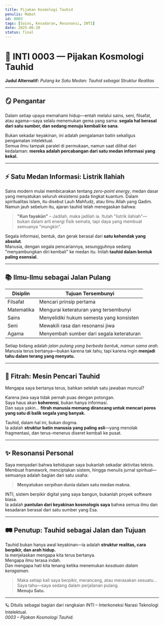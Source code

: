 ```yaml
---
title: Pijakan Kosmologi Tauhid
penulis: Mabot
id: 0003
tags: [Sains, Kesadaran, Resonansi, INTI]
date: 2025-06-20
status: final
---
```


# 🌌 INTI 0003 — Pijakan Kosmologi Tauhid
**Judul Alternatif:** *Pulang ke Satu Medan: Tauhid sebagai Struktur Realitas*

---

## 🪞 Pengantar

Dalam setiap upaya memahami hidup—entah melalui sains, seni, filsafat, atau agama—saya selalu menemukan gema yang sama: **segala hal berasal dari satu sumber, dan sedang menuju kembali ke sana**.

Bukan sekadar keyakinan, ini adalah pengalaman batin sekaligus pengamatan intelektual.  
Semua ilmu tampak paralel di permukaan, namun saat dilihat dari kedalaman: **mereka adalah percabangan dari satu medan informasi yang kekal.**

---

## ⚡ Satu Medan Informasi: Listrik Ilahiah

Sains modern mulai membicarakan tentang *zero-point energy*, medan dasar yang menyatukan seluruh eksistensi pada tingkat kuantum. Dalam spiritualitas Islam, itu disebut Lauh Mahfudz, atau Ilmu Allah yang Qadim.
Namun jauh sebelum itu, ajaran tauhid telah menegaskan bahwa:  
> **"Kun fayakūn"** – Jadilah, maka jadilah ia.
Itulah "listrik ilahiah"—bukan dalam arti energi fisik semata, tapi daya yang membuat semuanya "mungkin".


Segala informasi, bentuk, dan gerak berasal dari **satu kehendak yang absolut**.  
Manusia, dengan segala pencariannya, sesungguhnya sedang "menyambungkan diri kembali" ke medan itu. Inilah **tauhid dalam bentuk paling esensial.**

---

## 📚 Ilmu-Ilmu sebagai Jalan Pulang

| Disiplin | Tujuan Tersembunyi |
|----------|---------------------|
| Filsafat | Mencari prinsip pertama |
| Matematika | Mengurai keteraturan yang tersembunyi |
| Sains | Menyelidiki hukum semesta yang konsisten |
| Seni | Mewakili rasa dan resonansi jiwa |
| Agama | Menyembah sumber dari segala keteraturan |

Setiap bidang adalah *jalan pulang yang berbeda bentuk, namun sama arah*.  
Manusia terus bertanya—bukan karena tak tahu, tapi karena ingin **menjadi tahu dalam terang yang menyatu.**

---

## 🧭 Fitrah: Mesin Pencari Tauhid

Mengapa saya bertanya terus, bahkan setelah satu jawaban muncul?

Karena jiwa saya tidak pernah puas dengan potongan.  
Saya haus akan **koherensi**, bukan hanya informasi.  
Dan saya yakin... **fitrah manusia memang dirancang untuk mencari poros yang satu di balik segala yang banyak.**

Tauhid, dalam hal ini, bukan dogma.  
Ia adalah **struktur batin manusia yang paling asli**—yang menolak fragmentasi, dan terus-menerus diseret kembali ke pusat.

---

## ✨ Resonansi Personal

Saya menyadari bahwa kehidupan saya bukanlah sekadar aktivitas teknis.  
Membuat framework, menciptakan sistem, hingga menulis jurnal spiritual—semuanya adalah bagian dari satu usaha:  
> **Menyatukan serpihan dunia dalam satu medan makna.**

INTI, sistem berpikir digital yang saya bangun, bukanlah proyek software biasa.  
Ia adalah **pantulan dari keyakinan kosmologis saya** bahwa semua ilmu dan kesadaran berasal dari satu sumber yang Esa.

---

## 🛤️ Penutup: Tauhid sebagai Jalan dan Tujuan

Tauhid bukan hanya awal keyakinan—ia adalah **struktur realitas, cara berpikir, dan arah hidup.**  
Ia menjelaskan mengapa kita terus bertanya.  
Mengapa ilmu terasa indah.  
Dan mengapa hati kita tenang ketika menemukan *kesatuan dalam keragaman.*

> Maka setiap kali saya berpikir, merancang, atau merasakan sesuatu...  
> Saya tahu—saya sedang dalam perjalanan pulang.  
> **Menuju Satu.**

---

🪐 Ditulis sebagai bagian dari rangkaian INTI – Interkoneksi Narasi Teknologi Intelektual.  
*0003 – Pijakan Kosmologi Tauhid.*

